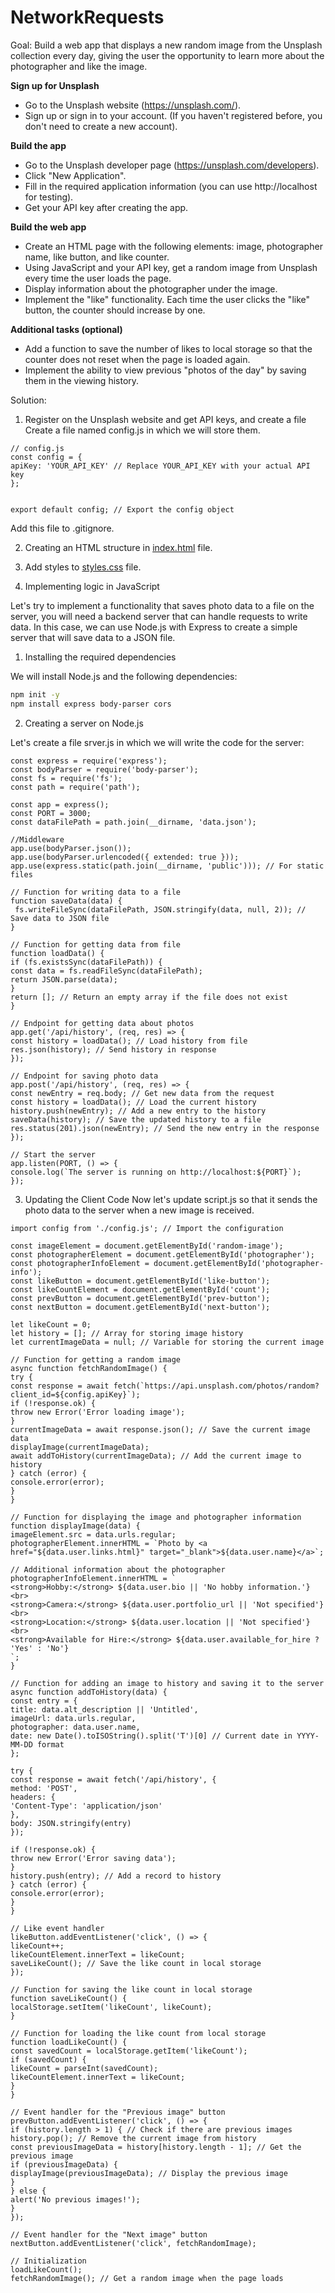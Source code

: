 # NetworkRequests

Goal: Build a web app that displays a new random image from the Unsplash collection every day, giving the user the opportunity to learn more about the photographer and like the image.

**Sign up for Unsplash**

- Go to the Unsplash website (https://unsplash.com/).
- Sign up or sign in to your account. (If you haven't registered before, you don't need to create a new account).

**Build the app**

- Go to the Unsplash developer page (https://unsplash.com/developers).
- Click "New Application".
- Fill in the required application information (you can use http://localhost for testing).
- Get your API key after creating the app.

**Build the web app**

- Create an HTML page with the following elements: image, photographer name, like button, and like counter.
- Using JavaScript and your API key, get a random image from Unsplash every time the user loads the page.
- Display information about the photographer under the image.
- Implement the "like" functionality. Each time the user clicks the "like" button, the counter should increase by one.

**Additional tasks (optional)**

- Add a function to save the number of likes to local storage so that the counter does not reset when the page is loaded again.
- Implement the ability to view previous "photos of the day" by saving them in the viewing history.

Solution:

1. Register on the Unsplash website and get API keys, and create a file Create a file named config.js in which we will store them.

```Js
// config.js
const config = {
apiKey: 'YOUR_API_KEY' // Replace YOUR_API_KEY with your actual API key
};


export default config; // Export the config object
```

Add this file to .gitignore.

2. Creating an HTML structure in [index.html](./index.html) file.

3. Add styles to [styles.css](./CSS/styles.css) file.

4. Implementing logic in JavaScript

Let's try to implement a functionality that saves photo data to a file on the server, you will need a backend server that can handle requests to write data. In this case, we can use Node.js with Express to create a simple server that will save data to a JSON file.

1. Installing the required dependencies

We will install Node.js and the following dependencies:

```BASH
npm init -y
npm install express body-parser cors
```

2. Creating a server on Node.js

Let's create a file srver.js in which we will write the code for the server:

```Js
const express = require('express');
const bodyParser = require('body-parser');
const fs = require('fs');
const path = require('path');

const app = express();
const PORT = 3000;
const dataFilePath = path.join(__dirname, 'data.json');

//Middleware
app.use(bodyParser.json());
app.use(bodyParser.urlencoded({ extended: true }));
app.use(express.static(path.join(__dirname, 'public'))); // For static files

// Function for writing data to a file
function saveData(data) {
 fs.writeFileSync(dataFilePath, JSON.stringify(data, null, 2)); // Save data to JSON file
}

// Function for getting data from file
function loadData() {
if (fs.existsSync(dataFilePath)) {
const data = fs.readFileSync(dataFilePath);
return JSON.parse(data);
}
return []; // Return an empty array if the file does not exist
}

// Endpoint for getting data about photos
app.get('/api/history', (req, res) => {
const history = loadData(); // Load history from file
res.json(history); // Send history in response
});

// Endpoint for saving photo data
app.post('/api/history', (req, res) => {
const newEntry = req.body; // Get new data from the request
const history = loadData(); // Load the current history
history.push(newEntry); // Add a new entry to the history
saveData(history); // Save the updated history to a file
res.status(201).json(newEntry); // Send the new entry in the response
});

// Start the server
app.listen(PORT, () => {
console.log(`The server is running on http://localhost:${PORT}`);
});
```

3. Updating the Client Code
   Now let's update script.js so that it sends the photo data to the server when a new image is received.

```Js
import config from './config.js'; // Import the configuration

const imageElement = document.getElementById('random-image');
const photographerElement = document.getElementById('photographer');
const photographerInfoElement = document.getElementById('photographer-info');
const likeButton = document.getElementById('like-button');
const likeCountElement = document.getElementById('count');
const prevButton = document.getElementById('prev-button');
const nextButton = document.getElementById('next-button');

let likeCount = 0;
let history = []; // Array for storing image history
let currentImageData = null; // Variable for storing the current image

// Function for getting a random image
async function fetchRandomImage() {
try {
const response = await fetch(`https://api.unsplash.com/photos/random?client_id=${config.apiKey}`);
if (!response.ok) {
throw new Error('Error loading image');
}
currentImageData = await response.json(); // Save the current image data
displayImage(currentImageData);
await addToHistory(currentImageData); // Add the current image to history
} catch (error) {
console.error(error);
}
}

// Function for displaying the image and photographer information
function displayImage(data) {
imageElement.src = data.urls.regular;
photographerElement.innerHTML = `Photo by <a href="${data.user.links.html}" target="_blank">${data.user.name}</a>`;

// Additional information about the photographer
photographerInfoElement.innerHTML = `
<strong>Hobby:</strong> ${data.user.bio || 'No hobby information.'}<br>
<strong>Camera:</strong> ${data.user.portfolio_url || 'Not specified'}<br>
<strong>Location:</strong> ${data.user.location || 'Not specified'}<br>
<strong>Available for Hire:</strong> ${data.user.available_for_hire ? 'Yes' : 'No'}
`;
}

// Function for adding an image to history and saving it to the server
async function addToHistory(data) {
const entry = {
title: data.alt_description || 'Untitled',
imageUrl: data.urls.regular,
photographer: data.user.name,
date: new Date().toISOString().split('T')[0] // Current date in YYYY-MM-DD format
};

try {
const response = await fetch('/api/history', {
method: 'POST',
headers: {
'Content-Type': 'application/json'
},
body: JSON.stringify(entry)
});

if (!response.ok) {
throw new Error('Error saving data');
}
history.push(entry); // Add a record to history
} catch (error) {
console.error(error);
}
}

// Like event handler
likeButton.addEventListener('click', () => {
likeCount++;
likeCountElement.innerText = likeCount;
saveLikeCount(); // Save the like count in local storage
});

// Function for saving the like count in local storage
function saveLikeCount() {
localStorage.setItem('likeCount', likeCount);
}

// Function for loading the like count from local storage
function loadLikeCount() {
const savedCount = localStorage.getItem('likeCount');
if (savedCount) {
likeCount = parseInt(savedCount);
likeCountElement.innerText = likeCount;
}
}

// Event handler for the "Previous image" button
prevButton.addEventListener('click', () => {
if (history.length > 1) { // Check if there are previous images
history.pop(); // Remove the current image from history
const previousImageData = history[history.length - 1]; // Get the previous image
if (previousImageData) {
displayImage(previousImageData); // Display the previous image
}
} else {
alert('No previous images!');
}
});

// Event handler for the "Next image" button
nextButton.addEventListener('click', fetchRandomImage);

// Initialization
loadLikeCount();
fetchRandomImage(); // Get a random image when the page loads
```
